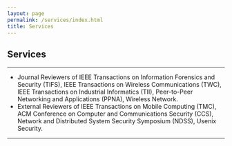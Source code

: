 ```yaml
---
layout: page
permalink: /services/index.html
title: Services
---
```


## Services

---

- Journal Reviewers of IEEE Transactions on Information Forensics and Security (TIFS), IEEE Transactions on Wireless Communications (TWC), IEEE Transactions on Industrial Informatics (TII), Peer-to-Peer Networking and Applications (PPNA), Wireless Network.
- External Reviewers of IEEE Transactions on Mobile Computing (TMC), ACM Conference on Computer and Communications Security (CCS), Network and Distributed System Security Symposium (NDSS), Usenix Security.

---

<br>
